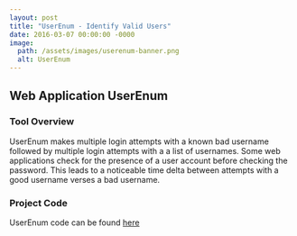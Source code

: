 ```yaml
---
layout: post
title: "UserEnum - Identify Valid Users"
date: 2016-03-07 00:00:00 -0000
image:
  path: /assets/images/userenum-banner.png
  alt: UserEnum
---
```


## Web Application UserEnum
### Tool Overview
UserEnum makes multiple login attempts with a known bad username followed by multiple login attempts with a a list of usernames. Some web applications check for the presence of a user account before checking the password. This leads to a noticeable time delta between attempts with a good username verses a bad username.

### Project Code
UserEnum code can be found [here](https://github.com/legalbutfrownedupon/userenum)
